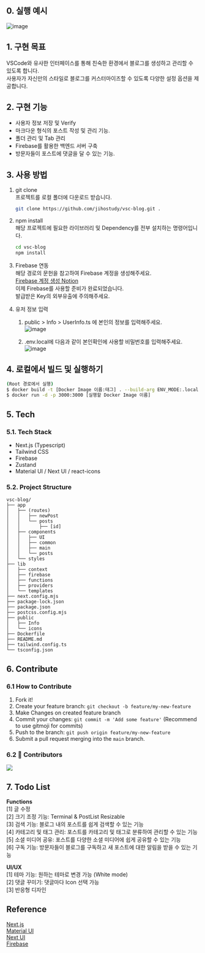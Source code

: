 ## 0. 실행 예시
![image](https://github.com/jihostudy/vsc-blog/assets/110150963/1de38df6-2f17-48ee-ad3a-eaa001f40e65)

## 1. 구현 목표
VSCode와 유사한 인터페이스를 통해 친숙한 환경에서 블로그를 생성하고 관리할 수 있도록 합니다. </br>
사용자가 자신만의 스타일로 블로그를 커스터마이즈할 수 있도록 다양한 설정 옵션을 제공합니다. </br>

## 2. 구현 기능
- 사용자 정보 저장 및 Verify
- 마크다운 형식의 포스트 작성 및 관리 기능.
- 폴더 관리 및 Tab 관리 
- Firebase를 활용한 백엔드 서버 구축
- 방문자들이 포스트에 댓글을 달 수 있는 기능.


## 3. 사용 방법
1. git clone <br/>
   프로젝트를 로컬 폴더에 다운로드 받습니다. <br />
   ```bash
   git clone https://github.com/jihostudy/vsc-blog.git .
   ```
2. npm install <br/>
   해당 프로젝트에 필요한 라이브러리 및 Dependency를 전부 설치하는 명령어입니다. <br />
   ```bash
   cd vsc-blog
   npm install
   ```
3. Firebase 연동 <br/>
   해당 경로의 문헌을 참고하여 Firebase 계정을 생성해주세요. <br/>
   [Firebase 계정 생성 Notion](https://vivid-chamomile-2f5.notion.site/vsc-blog-2936ba044b4f4aee871dea753bc1c7ef?pvs=4) <br/>
   이제 Firebase를 사용할 준비가 완료되었습니다. <br/>
   발급받은 Key의 외부유출에 주의해주세요.<br/>
   
4.  유저 정보 입력
    1. public > Info > UserInfo.ts 에 본인의 정보를 입력해주세요. <br/>
       ![image](https://github.com/jihostudy/vsc-blog/assets/110150963/d96b51ca-5a20-438d-a22b-352fec93fbec) <br/>

    2. .env.local에 다음과 같이 본인확인에 사용할 비밀번호를 입력해주세요. <br/>
       ![image](https://github.com/jihostudy/vsc-blog/assets/110150963/c7acbec0-f26c-4abb-bae9-0b5b1c3f3456) <br/>

## 4. 로컬에서 빌드 및 실행하기
```bash
(Root 경로에서 실행)
$ docker build -t [Docker Image 이름:태그] . --build-arg ENV_MODE:.local
$ docker run -d -p 3000:3000 [실행할 Docker Image 이름]

```

## 5. Tech
### 5.1. Tech Stack
- Next.js (Typescript)
- Tailwind CSS
- Firebase
- Zustand
- Material UI / Next UI / react-icons

### 5.2. Project Structure
```
vsc-blog/
├── app
│   ├── (routes)
│   │   ├── newPost
│   │   └── posts
│   │       ├── [id]
│   ├── components
│   │   ├── UI
│   │   ├── common
│   │   ├── main
│   │   └── posts
│   └── styles
├── lib
│   ├── context
│   ├── firebase
│   ├── functions
│   ├── providers
│   └── templates
├── next.config.mjs
├── package-lock.json
├── package.json
├── postcss.config.mjs
├── public
│   ├── Info
│   └── icons
├── Dockerfile
├── README.md
├── tailwind.config.ts
└── tsconfig.json
```

## 6. Contribute
### 6.1 How to Contribute
1. Fork it!
2. Create your feature branch: `git checkout -b feature/my-new-feature`
3. Make Changes on created feature branch
4. Commit your changes: `git commit -m 'Add some feature'` 
   (Recommend to use gitmoji for commits)
5. Push to the branch: `git push origin feature/my-new-feature`
6. Submit a pull request merging into the `main` branch.

### 6.2 :wave: Contributors
<a href="https://github.com/jihostudy/vsc-blog/graphs/contributors">
  <img src="https://contrib.rocks/image?repo=jihostudy/vsc-blog" />
</a>

## 7. Todo List
**Functions <br/>**
[1] 글 수정 <br/>
[2] 크기 조정 기능: Terminal & PostList Resizable <br/>
[3] 검색 기능: 블로그 내의 포스트를 쉽게 검색할 수 있는 기능 <br/>
[4] 카테고리 및 태그 관리: 포스트를 카테고리 및 태그로 분류하여 관리할 수 있는 기능 <br/>
[5] 소셜 미디어 공유: 포스트를 다양한 소셜 미디어에 쉽게 공유할 수 있는 기능 <br/>
[6] 구독 기능: 방문자들이 블로그를 구독하고 새 포스트에 대한 알림을 받을 수 있는 기능 <br/>

**UI/UX <br/>**
[1] 테마 기능: 원하는 테마로 변경 가능 (White mode) <br/>
[2] 댓글 꾸미기: 댓글마다 Icon 선택 가능 <br/>
[3] 반응형 디자인 <br/>

## Reference
[Next.js](https://github.com/vercel/next.js) <br/>
[Material UI](https://mui.com/material-ui/material-icons/)<br/>
[Next UI](https://nextui.org/) <br/>
[Firebase](https://firebase.google.com/?_gl=1*1r8nsd9*_up*MQ..*_ga*MjQ4MTY1NTM1LjE3MTc1NzUxMjM.*_ga_CW55HF8NVT*MTcxNzU3NTEyMy4xLjAuMTcxNzU3NTEzNS4wLjAuMA..&hl=ko)



  
